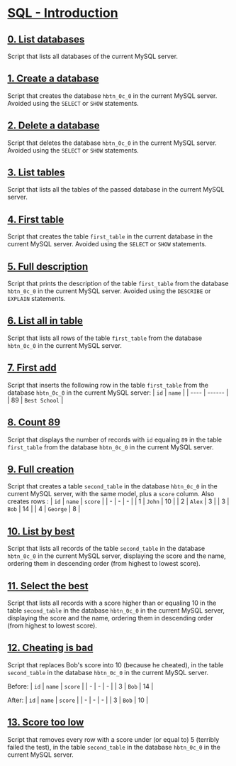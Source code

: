 # [SQL - Introduction](https://intranet.hbtn.io/projects/2128)

## [0. List databases](0-list_databases.sql)
Script that lists all databases of the current MySQL server.

## [1. Create a database](1-create_database_if_missing.sql)
Script that creates the database `hbtn_0c_0` in the current MySQL server. Avoided using the `SELECT` or `SHOW` statements.

## [2. Delete a database](2-remove_database.sql)
Script that deletes the database `hbtn_0c_0` in the current MySQL server. Avoided using the `SELECT` or `SHOW` statements.

## [3. List tables](3-list_tables.sql)
Script that lists all the tables of the passed database in the current MySQL server.

## [4. First table](4-first_table.sql)
Script that creates the table `first_table` in the current database in the current MySQL server. Avoided using the `SELECT` or `SHOW` statements.

## [5. Full description](5-full_table.sql)
Script that prints the description of the table `first_table` from the database `hbtn_0c_0` in the current MySQL server. Avoided using the `DESCRIBE` or `EXPLAIN` statements.

## [6. List all in table](6-list_values.sql)
Script that lists all rows of the table `first_table` from the database `hbtn_0c_0` in the current MySQL server.

## [7. First add](7-insert_value.sql)
Script that inserts the following row in the table `first_table` from the database `hbtn_0c_0` in the current MySQL server:
| `id` | `name` |
| ---- | ------ |
| 89 | `Best School` |

## [8. Count 89](8-count_89.sql)
Script that displays the number of records with `id` equaling `89` in the table `first_table` from the database `hbtn_0c_0` in the current MySQL server.

## [9. Full creation](9-full_creation.sql)
Script that creates a table `second_table` in the database `hbtn_0c_0` in the current MySQL server, with the same model, plus a `score` column. Also creates rows :
| `id` | `name` | `score` |
| - | - | - |
| 1 | `John` | 10 |
| 2 | `Alex` | 3 |
| 3 | `Bob` | 14 |
| 4 | `George` | 8 |

## [10. List by best](10-top_score.sql)
Script that lists all records of the table `second_table` in the database `hbtn_0c_0` in the current MySQL server, displaying the score and the name, ordering them in descending order (from highest to lowest score).

## [11. Select the best](11-best_score.sql)
Script that lists all records with a score higher than or equaling 10 in the table `second_table` in the database `hbtn_0c_0` in the current MySQL server, displaying the score and the name, ordering them in descending order (from highest to lowest score).

## [12. Cheating is bad](12-no_cheating.sql)
Script that replaces Bob's score into 10 (because he cheated), in the table `second_table` in the database `hbtn_0c_0` in the current MySQL server.

Before:
| `id` | `name` | `score` |
| - | - | - |
| 3 | `Bob` | 14 |

After:
| `id` | `name` | `score` |
| - | - | - |
| 3 | `Bob` | 10 |

## [13. Score too low](13-change_class.sql)
Script that removes every row with a score under (or equal to) 5 (terribly failed the test), in the table `second_table` in the database `hbtn_0c_0` in the current MySQL server.
